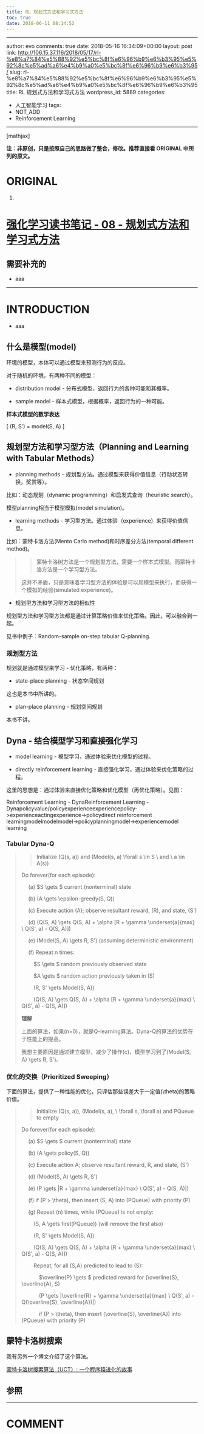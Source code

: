 ```yaml
---
title: RL 规划式方法和学习式方法
toc: true
date: 2018-06-11 08:14:52
---
```

---
author: evo
comments: true
date: 2018-05-16 16:34:09+00:00
layout: post
link: http://106.15.37.116/2018/05/17/rl-%e8%a7%84%e5%88%92%e5%bc%8f%e6%96%b9%e6%b3%95%e5%92%8c%e5%ad%a6%e4%b9%a0%e5%bc%8f%e6%96%b9%e6%b3%95/
slug: rl-%e8%a7%84%e5%88%92%e5%bc%8f%e6%96%b9%e6%b3%95%e5%92%8c%e5%ad%a6%e4%b9%a0%e5%bc%8f%e6%96%b9%e6%b3%95
title: RL 规划式方法和学习式方法
wordpress_id: 5889
categories:
- 人工智能学习
tags:
- NOT_ADD
- Reinforcement Learning
---

<!-- more -->

[mathjax]

**注：非原创，只是按照自己的思路做了整合，修改。推荐直接看 ORIGINAL 中所列的原文。**


# ORIGINAL





 	
  1. 


# [强化学习读书笔记 - 08 - 规划式方法和学习式方法](http://www.cnblogs.com/steven-yang/p/6525889.html)







## 需要补充的





 	
  * aaa





* * *





# INTRODUCTION





 	
  * aaa




## 什么是模型(model)




环境的模型，本体可以通过模型来预测行为的反应。  

对于随机的环境，有两种不同的模型：






  * distribution model - 分布式模型，返回行为的各种可能和其概率。


  * sample model - 样本式模型，根据概率，返回行为的一种可能。




**样本式模型的数学表达**  

\[
(R, S') = model(S, A)
\]




## 规划型方法和学习型方法（Planning and Learning with Tabular Methods）






  * planning methods - 规划型方法。通过模型来获得价值信息（行动状态转换，奖赏等）。  

比如：动态规划（dynamic programming）和启发式查询（heuristic search）。  

模型planning相当于模型模拟(model simulation)。



  * learning methods - 学习型方法。通过体验（experience）来获得价值信息。  

比如：蒙特卡洛方法(Mento Carlo method)和时序差分方法(temporal different method)。





<blockquote>

> 
> 蒙特卡洛树方法是一个规划型方法，需要一个样本式模型。而蒙特卡洛方法是一个学习型方法。  

这并不矛盾，只是意味着学习型方法的体验是可以用模型来执行，而获得一个模拟的经验(simulated experience)。
> 
> 
</blockquote>






  * 规划型方法和学习型方法的相似性  

规划型方法和学习型方法都是通过计算策略价值来优化策略。因此，可以融合到一起。  

见书中例子：Random-sample on-step tabular Q-planning.




### 规划型方法




规划就是通过模型来学习 - 优化策略，有两种：






  * state-place planning - 状态空间规划  

这也是本书中所讲的。



  * plan-place planning - 规划空间规划  

本书不讲。





## Dyna - 结合模型学习和直接强化学习






  * model learning - 模型学习，通过体验来优化模型的过程。


  * directly reinforcement learning - 直接强化学习，通过体验来优化策略的过程。




这里的思想是：通过体验来直接优化策略和优化模型（再优化策略）。见图：




Reinforcement Learning - DynaReinforcement Learning - Dynapolicyvalue/policyexperienceexperiencepolicy->experienceactingexperience->policydirect reinforcement learningmodelmodelmodel->policyplanningmodel->experiencemodel learning




### Tabular Dyna-Q




<blockquote>

> 
> Initialize \(Q(s, a)\) and \(Model(s, a) \forall s \in S \ and \ a \in A(s)\)  

Do forever(for each episode):  

  (a) $S \gets $ current (nonterminal) state  

  (b) \(A \gets \epsilon-greedy(S, Q)\)  

  (c) Execute action \(A\); observe resultant reward, \(R\), and state, \(S'\)  

  (d) \(Q(S, A) \gets Q(S, A) + \alpha [R + \gamma \underset{a}{max} \ Q(S', a) - Q(S, A)]\)   

  (e) \(Model(S, A) \gets R, S'\) (assuming deterministic environment)  

  (f) Repeat n times:  

   $S \gets $ random previously observed state  

   $A \gets $ random action previously taken in \(S\)  

   \(R, S' \gets Model(S, A)\)  

   \(Q(S, A) \gets Q(S, A) + \alpha [R + \gamma \underset{a}{max} \ Q(S', a) - Q(S, A)]\)   

  

**理解**  

上面的算法，如果\(n=0\)，就是Q-learning算法。Dyna-Q的算法的优势在于性能上的提高。  

我想主要原因是通过建立模型，减少了操作(c)，模型学习到了\(Model(S, A) \gets R, S'\)。
> 
> 
</blockquote>




### 优化的交换（Prioritized Sweeping）




下面的算法，提供了一种性能的优化，只评估那些误差大于一定值\(\theta\)的策略价值。




<blockquote>

> 
> Initialize \(Q(s, a)\), \(Model(s, a), \ \forall s, \forall a\) and PQueue to empty  

Do forever(for each episode):  

  (a) $S \gets $ current (nonterminal) state  

  (b) \(A \gets policy(S, Q)\)  

  (c) Execute action A; observe resultant reward, R, and state, \(S'\)  

  (d) \(Model(S, A) \gets R, S'\)  

  (e) \(P \gets |R + \gamma \underset{a}{max} \ Q(S', a) - Q(S, A)|\)  

  (f) if \(P > \theta\), then insert \(S, A\) into \(PQueue\) with priority \(P\)  

  (g) Repeat \(n\) times, while \(PQueue\) is not empty:  

   \(S, A \gets first(PQueue)\) (will remove the first also)  

   \(R, S' \gets Model(S, A)\)  

   \(Q(S, A) \gets Q(S, A) + \alpha [R + \gamma \underset{a}{max} \ Q(S', a) - Q(S, A)]\)  

   Repeat, for all \(S,A\) predicted to lead to \(S\):  

    $\overline{P} \gets $ predicted reward for \(\overline{S}, \overline{A}, S\)  

    \(P \gets |\overline{R} + \gamma \underset{a}{max} \ Q(S', a) - Q(\overline{S}, \overline{A})|\)  

    if \(P > \theta\), then insert \(\overline{S}, \overline{A}\) into \(PQueue\) with priority \(P\)
> 
> 
</blockquote>




## 蒙特卡洛树搜索




我有另外一个博文介绍了这个算法。  

[蒙特卡洛树搜索算法（UCT）: 一个程序猿进化的故事](http://www.cnblogs.com/steven-yang/p/5993205.html)




## 参照


























* * *





# COMMENT



